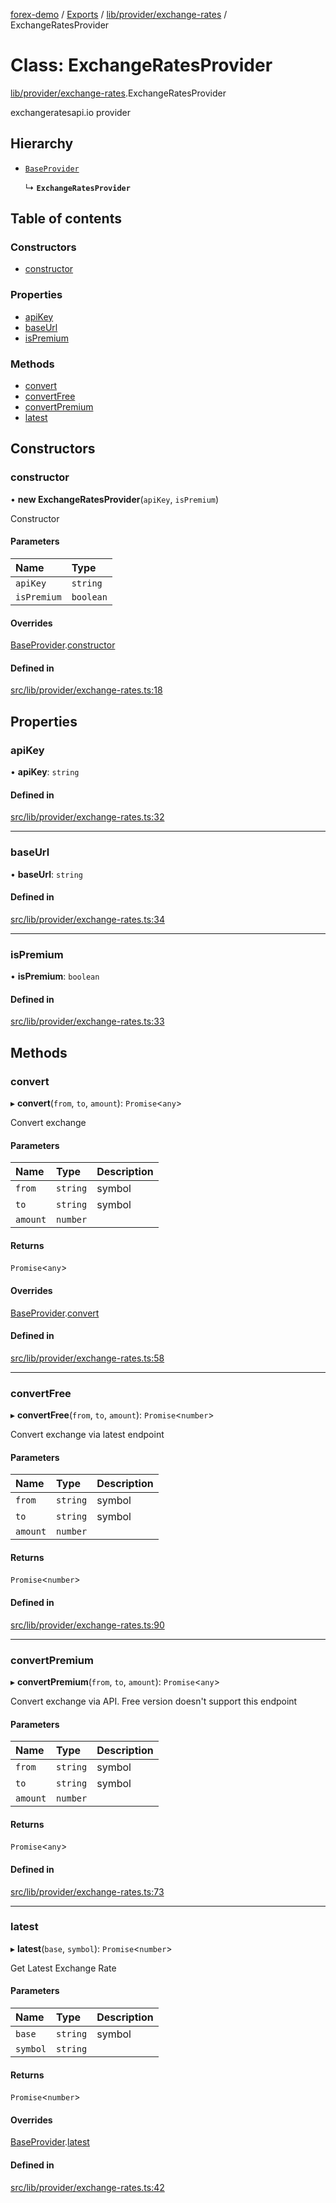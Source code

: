 [forex-demo](../README.md) / [Exports](../modules.md) / [lib/provider/exchange-rates](../modules/lib_provider_exchange_rates.md) / ExchangeRatesProvider

# Class: ExchangeRatesProvider

[lib/provider/exchange-rates](../modules/lib_provider_exchange_rates.md).ExchangeRatesProvider

exchangeratesapi.io provider

## Hierarchy

- [`BaseProvider`](lib_provider_base.BaseProvider.md)

  ↳ **`ExchangeRatesProvider`**

## Table of contents

### Constructors

- [constructor](lib_provider_exchange_rates.ExchangeRatesProvider.md#constructor)

### Properties

- [apiKey](lib_provider_exchange_rates.ExchangeRatesProvider.md#apikey)
- [baseUrl](lib_provider_exchange_rates.ExchangeRatesProvider.md#baseurl)
- [isPremium](lib_provider_exchange_rates.ExchangeRatesProvider.md#ispremium)

### Methods

- [convert](lib_provider_exchange_rates.ExchangeRatesProvider.md#convert)
- [convertFree](lib_provider_exchange_rates.ExchangeRatesProvider.md#convertfree)
- [convertPremium](lib_provider_exchange_rates.ExchangeRatesProvider.md#convertpremium)
- [latest](lib_provider_exchange_rates.ExchangeRatesProvider.md#latest)

## Constructors

### constructor

• **new ExchangeRatesProvider**(`apiKey`, `isPremium`)

Constructor

#### Parameters

| Name        | Type      |
| :---------- | :-------- |
| `apiKey`    | `string`  |
| `isPremium` | `boolean` |

#### Overrides

[BaseProvider](lib_provider_base.BaseProvider.md).[constructor](lib_provider_base.BaseProvider.md#constructor)

#### Defined in

[src/lib/provider/exchange-rates.ts:18](https://github.com/suphero/forex-demo/blob/2d16766/src/lib/provider/exchange-rates.ts#L18)

## Properties

### apiKey

• **apiKey**: `string`

#### Defined in

[src/lib/provider/exchange-rates.ts:32](https://github.com/suphero/forex-demo/blob/2d16766/src/lib/provider/exchange-rates.ts#L32)

---

### baseUrl

• **baseUrl**: `string`

#### Defined in

[src/lib/provider/exchange-rates.ts:34](https://github.com/suphero/forex-demo/blob/2d16766/src/lib/provider/exchange-rates.ts#L34)

---

### isPremium

• **isPremium**: `boolean`

#### Defined in

[src/lib/provider/exchange-rates.ts:33](https://github.com/suphero/forex-demo/blob/2d16766/src/lib/provider/exchange-rates.ts#L33)

## Methods

### convert

▸ **convert**(`from`, `to`, `amount`): `Promise`<`any`\>

Convert exchange

#### Parameters

| Name     | Type     | Description |
| :------- | :------- | :---------- |
| `from`   | `string` | symbol      |
| `to`     | `string` | symbol      |
| `amount` | `number` |             |

#### Returns

`Promise`<`any`\>

#### Overrides

[BaseProvider](lib_provider_base.BaseProvider.md).[convert](lib_provider_base.BaseProvider.md#convert)

#### Defined in

[src/lib/provider/exchange-rates.ts:58](https://github.com/suphero/forex-demo/blob/2d16766/src/lib/provider/exchange-rates.ts#L58)

---

### convertFree

▸ **convertFree**(`from`, `to`, `amount`): `Promise`<`number`\>

Convert exchange via latest endpoint

#### Parameters

| Name     | Type     | Description |
| :------- | :------- | :---------- |
| `from`   | `string` | symbol      |
| `to`     | `string` | symbol      |
| `amount` | `number` |             |

#### Returns

`Promise`<`number`\>

#### Defined in

[src/lib/provider/exchange-rates.ts:90](https://github.com/suphero/forex-demo/blob/2d16766/src/lib/provider/exchange-rates.ts#L90)

---

### convertPremium

▸ **convertPremium**(`from`, `to`, `amount`): `Promise`<`any`\>

Convert exchange via API. Free version doesn't support this endpoint

#### Parameters

| Name     | Type     | Description |
| :------- | :------- | :---------- |
| `from`   | `string` | symbol      |
| `to`     | `string` | symbol      |
| `amount` | `number` |             |

#### Returns

`Promise`<`any`\>

#### Defined in

[src/lib/provider/exchange-rates.ts:73](https://github.com/suphero/forex-demo/blob/2d16766/src/lib/provider/exchange-rates.ts#L73)

---

### latest

▸ **latest**(`base`, `symbol`): `Promise`<`number`\>

Get Latest Exchange Rate

#### Parameters

| Name     | Type     | Description |
| :------- | :------- | :---------- |
| `base`   | `string` | symbol      |
| `symbol` | `string` |             |

#### Returns

`Promise`<`number`\>

#### Overrides

[BaseProvider](lib_provider_base.BaseProvider.md).[latest](lib_provider_base.BaseProvider.md#latest)

#### Defined in

[src/lib/provider/exchange-rates.ts:42](https://github.com/suphero/forex-demo/blob/2d16766/src/lib/provider/exchange-rates.ts#L42)
